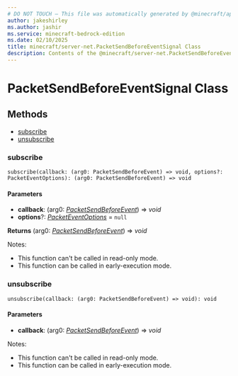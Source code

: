 ```yaml
---
# DO NOT TOUCH — This file was automatically generated by @minecraft/api-docs-generator, to report problems file an issue at https://github.com/Mojang/minecraft-scripting-libraries
author: jakeshirley
ms.author: jashir
ms.service: minecraft-bedrock-edition
ms.date: 02/10/2025
title: minecraft/server-net.PacketSendBeforeEventSignal Class
description: Contents of the @minecraft/server-net.PacketSendBeforeEventSignal class.
---
```

# PacketSendBeforeEventSignal Class

## Methods
- [subscribe](#subscribe)
- [unsubscribe](#unsubscribe)

### **subscribe**
`
subscribe(callback: (arg0: PacketSendBeforeEvent) => void, options?: PacketEventOptions): (arg0: PacketSendBeforeEvent) => void
`

#### **Parameters**
- **callback**: (arg0: [*PacketSendBeforeEvent*](PacketSendBeforeEvent.md)) => *void*
- **options**?: [*PacketEventOptions*](PacketEventOptions.md) = `null`

**Returns** (arg0: [*PacketSendBeforeEvent*](PacketSendBeforeEvent.md)) => *void*
  
Notes:
- This function can't be called in read-only mode.
- This function can be called in early-execution mode.

### **unsubscribe**
`
unsubscribe(callback: (arg0: PacketSendBeforeEvent) => void): void
`

#### **Parameters**
- **callback**: (arg0: [*PacketSendBeforeEvent*](PacketSendBeforeEvent.md)) => *void*
  
Notes:
- This function can't be called in read-only mode.
- This function can be called in early-execution mode.
